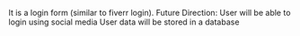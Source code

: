 It is a login form (similar to fiverr login). 
Future Direction:
User will be able to login using social media
User data will be stored in a database
